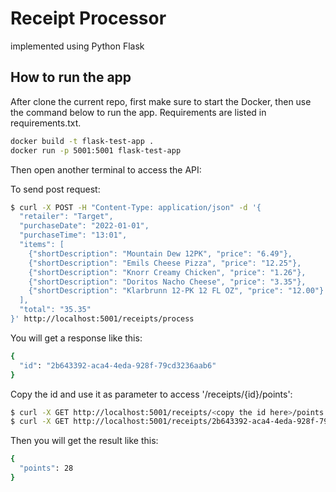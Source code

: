 # Receipt Processor
implemented using Python Flask

## How to run the app
After clone the current repo, first make sure to start the Docker, then use the command below to run the app. Requirements are listed in requirements.txt.

```bash
docker build -t flask-test-app .
docker run -p 5001:5001 flask-test-app
```

Then open another terminal to access the API:

To send post request:
```bash
$ curl -X POST -H "Content-Type: application/json" -d '{
  "retailer": "Target",
  "purchaseDate": "2022-01-01",
  "purchaseTime": "13:01",
  "items": [
    {"shortDescription": "Mountain Dew 12PK", "price": "6.49"},
    {"shortDescription": "Emils Cheese Pizza", "price": "12.25"},
    {"shortDescription": "Knorr Creamy Chicken", "price": "1.26"},
    {"shortDescription": "Doritos Nacho Cheese", "price": "3.35"},
    {"shortDescription": "Klarbrunn 12-PK 12 FL OZ", "price": "12.00"}
  ],
  "total": "35.35"
}' http://localhost:5001/receipts/process
```
You will get a response like this:
```bash
{
  "id": "2b643392-aca4-4eda-928f-79cd3236aab6"
}
```

Copy the id and use it as parameter to access '/receipts/{id}/points':
```bash
$ curl -X GET http://localhost:5001/receipts/<copy the id here>/points
$ curl -X GET http://localhost:5001/receipts/2b643392-aca4-4eda-928f-79cd3236aab6/points
```

Then you will get the result like this:
```bash
{
  "points": 28
}

```